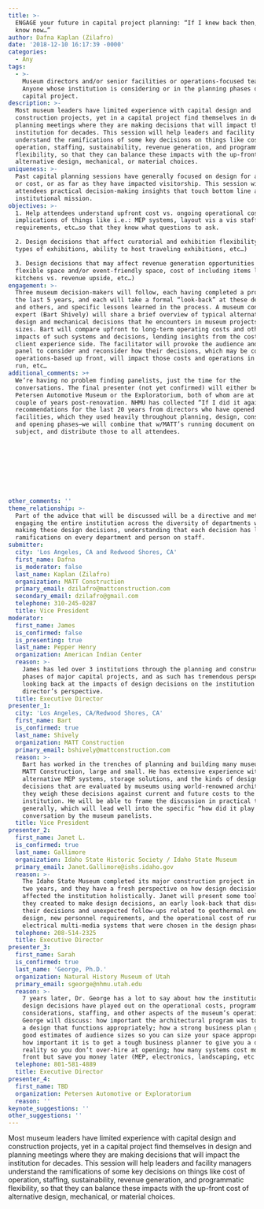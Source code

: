 ```yaml
---
title: >-
  ENGAGE your future in capital project planning: “If I knew back then, what I
  know now…”  
author: Dafna Kaplan (Zilafro)
date: '2018-12-10 16:17:39 -0000'
categories:
  - Any
tags:
  - >-
    Museum directors and/or senior facilities or operations-focused teams. OR:
    Anyone whose institution is considering or in the planning phases of a
    capital project.
description: >-
  Most museum leaders have limited experience with capital design and
  construction projects, yet in a capital project find themselves in design and
  planning meetings where they are making decisions that will impact the
  institution for decades. This session will help leaders and facility managers
  understand the ramifications of some key decisions on things like cost of
  operation, staffing, sustainability, revenue generation, and programmatic
  flexibility, so that they can balance these impacts with the up-front cost of
  alternative design, mechanical, or material choices.
uniqueness: >-
  Past capital planning sessions have generally focused on design for aesthetics
  or cost, or as far as they have impacted visitorship. This session will give
  attendees practical decision-making insights that touch bottom line and
  institutional mission.
objectives: >-
  1. Help attendees understand upfront cost vs. ongoing operational cost
  implications of things like i.e.: MEP systems, layout vis a vis staffing
  requirements, etc…so that they know what questions to ask.

  2. Design decisions that affect curatorial and exhibition flexibility (i.e.
  types of exhibitions, ability to host traveling exhibitions, etc…)

  3. Design decisions that may affect revenue generation opportunities (i.e.
  flexible space and/or event-friendly space, cost of including items like prep
  kitchens vs. revenue upside, etc…)
engagement: >-
  Three museum decision-makers will follow, each having completed a project in
  the last 5 years, and each will take a formal “look-back” at these decisions
  and others, and specific lessons learned in the process. A museum construction
  expert (Bart Shively) will share a brief overview of typical alternative
  design and mechanical decisions that he encounters in museum projects of all
  sizes. Bart will compare upfront to long-term operating costs and other
  impacts of such systems and decisions, lending insights from the cost and
  client experience side. The facilitator will provoke the audience and museum
  panel to consider and reconsider how their decisions, which may be cost- or
  operations-based up front, will impact those costs and operations in the long
  run, etc…
additional_comments: >+
  We’re having no problem finding panelists, just the time for the
  conversations. The final presenter (not yet confirmed) will either be from the
  Petersen Automotive Museum or the Exploratorium, both of whom are at least a
  couple of years post-renovation. NHMU has collected “If I did it again”
  recommendations for the last 20 years from directors who have opened new
  facilities, which they used heavily throughout planning, design, construction,
  and opening phases—we will combine that w/MATT’s running document on the
  subject, and distribute those to all attendees.









other_comments: ''
theme_relationship: >-
  Part of the advice that will be discussed will be a directive and method of
  engaging the entire institution across the diversity of departments when
  making these design decisions, understanding that each decision has long-term
  ramifications on every department and person on staff.
submitter:
  city: 'Los Angeles, CA and Redwood Shores, CA'
  first_name: Dafna
  is_moderator: false
  last_name: Kaplan (Zilafro)
  organization: MATT Construction
  primary_email: dzilafro@mattconstruction.com
  secondary_email: dzilafro@gmail.com
  telephone: 310-245-0287
  title: Vice President
moderator:
  first_name: James
  is_confirmed: false
  is_presenting: true
  last_name: Pepper Henry
  organization: American Indian Center
  reason: >-
    James has led over 3 institutions through the planning and construction
    phases of major capital projects, and as such has tremendous perspective
    looking back at the impacts of design decisions on the institution from a
    director’s perspective.
  title: Executive Director
presenter_1:
  city: 'Los Angeles, CA/Redwood Shores, CA'
  first_name: Bart
  is_confirmed: true
  last_name: Shively
  organization: MATT Construction
  primary_email: bshively@mattconstruction.com
  reason: >-
    Bart has worked in the trenches of planning and building many museums for
    MATT Construction, large and small. He has extensive experience with
    alternative MEP systems, storage solutions, and the kinds of design
    decisions that are evaluated by museums using world-renowned architects, as
    they weigh these decisions against current and future costs to the
    institution. He will be able to frame the discussion in practical terms
    generally, which will lead well into the specific “how did it play out”
    conversation by the museum panelists.
  title: Vice President
presenter_2:
  first_name: Janet L.
  is_confirmed: true
  last_name: Gallimore
  organization: Idaho State Historic Society / Idaho State Museum
  primary_email: Janet.Gallimore@ishs.idaho.gov
  reason: >-
    The Idaho State Museum completed its major construction project in the last
    two years, and they have a fresh perspective on how design decisions
    affected the institution holistically. Janet will present some tools that
    they created to make design decisions, an early look-back that discusses
    their decisions and unexpected follow-ups related to geothermal energy, ADA
    design, new personnel requirements, and the operational cost of running
    electrical multi-media systems that were chosen in the design phase.
  telephone: 208-514-2325
  title: Executive Director
presenter_3:
  first_name: Sarah
  is_confirmed: true
  last_name: 'George, Ph.D.'
  organization: Natural History Museum of Utah
  primary_email: sgeorge@nhmu.utah.edu
  reason: >-
    7 years later, Dr. George has a lot to say about how the institution’s
    design decisions have played out on the operational costs, programmatic
    considerations, staffing, and other aspects of the museum’s operations. Dr.
    George will discuss: how important the architectural program was to getting
    a design that functions appropriately; how a strong business plan gives you
    good estimates of audience sizes so you can size your space appropriately;
    how important it is to get a tough business planner to give you a dose of
    reality so you don’t over-hire at opening; how many systems cost more up
    front but save you money later (MEP, electronics, landscaping, etc etc etc).
  telephone: 801-581-4889
  title: Executive Director
presenter_4:
  first_name: TBD
  organization: Petersen Automotive or Exploratorium
  reason: ''
keynote_suggestions: ''
other_suggestions: ''
---
```

Most museum leaders have limited experience with capital design and construction projects, yet in a capital project find themselves in design and planning meetings where they are making decisions that will impact the institution for decades. This session will help leaders and facility managers understand the ramifications of some key decisions on things like cost of operation, staffing, sustainability, revenue generation, and programmatic flexibility, so that they can balance these impacts with the up-front cost of alternative design, mechanical, or material choices.
